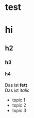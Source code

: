 # test

# hi
## h2
### h3
#### h4 

Das ist **fett**  
Das ist *italic*

- topic 1 
- topic 2
- topic 3 
